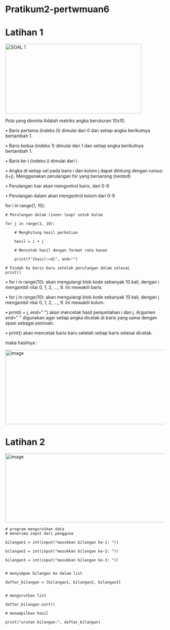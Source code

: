# Pratikum2-pertwmuan6

# Latihan 1

<img width="429" height="220" alt="SOAL 1" src="https://github.com/user-attachments/assets/6a0a63b5-01bc-45da-a221-cf04636610ef" />

Pola yang diminta Adalah matriks angka berukuran 10x10.

•	Baris pertama (indeks 0) dimulai dari 0 dan setiap angka berikutnya bertambah 1. 

•	Baris kedua (indeks 1) dimulai dari 1 dan setiap angka berikutnya bertambah 1. 

•	Baris ke-i (indeks i) dimulai dari i. 

•	Angka di setiap sel pada baris i dan kolom j dapat dihitung dengan rumus: (i+j).
Menggunakan perulangan for yang bersarang (nested)

•	Perulangan luar akan mengontrol baris, dari 0-9

•	Perulangan dalam akan mengontrol kolom dari 0-9



for i in range(1, 10):

    # Perulangan dalam (inner loop) untuk kolom
    
    for j in range(1, 10):
    
        # Menghitung hasil perkalian
        
        hasil = i + j
        
        # Mencetak hasil dengan format rata kanan
        
        print(f"{hasil:>4}", end="")
    
    # Pindah ke baris baru setelah perulangan dalam selesai
    print()


•	for i in range(10): akan mengulangi blok kode sebanyak 10 kali, dengan i mengambil nilai 0, 1, 2, ..., 9. Ini mewakili baris.

•	for j in range(10): akan mengulangi blok kode sebanyak 10 kali, dengan j mengambil nilai 0, 1, 2, ..., 9. Ini mewakili kolom.

•	print(i + j, end=" ") akan mencetak hasil penjumlahan i dan j. Argumen end=" " digunakan agar setiap angka dicetak di baris yang sama dengan spasi sebagai pemisah.

•	print() akan mencetak baris baru setelah setiap baris selesai dicetak.

maka hasilnya :

<img width="540" height="235" alt="image" src="https://github.com/user-attachments/assets/5cc94f76-b6c1-4f3c-8e97-ac6213766549" />


# Latihan 2

<img width="544" height="218" alt="image" src="https://github.com/user-attachments/assets/a2e4a439-1343-4e3b-8823-d9c701c5150f" />

    # program mengurutkan data
    # menerima input dari pengguna
    
    bilangan1 = int(input("masukkan bilangan ke-1: "))
    
    bilangan2 = int(input("masukkan bilangan ke-2: "))
    
    bilangan3 = int(input("masukkan bilangan ke-3: "))
    

    # menyimpan bilangan ke dalam list
    
    daftar_bilangan = [bilangan1, bilangan2, bilangan3]
    

    # mengurutkan list
    
    daftar_bilangan.sort()

    # menampilkan hasil
    
    print("urutan bilangan:", daftar_bilangan)





